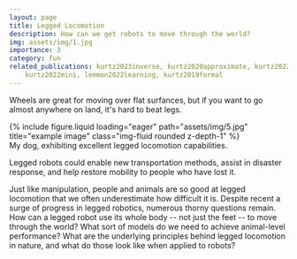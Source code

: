 ```yaml
---
layout: page
title: Legged Locomotion
description: How can we get robots to move through the world?
img: assets/img/1.jpg
importance: 3
category: fun
related_publications: kurtz2023inverse, kurtz2020approximate, kurtz2022contact,
    kurtz2022mini, lemmon2022learning, kurtz2019formal 
---
```


Wheels are great for moving over flat surfances, but if you want to go almost
anywhere on land, it's hard to beat legs. 

<div class="row">
    <div class="col-sm mt-3 mt-md-0">
        {% include figure.liquid loading="eager" path="assets/img/5.jpg" title="example image" class="img-fluid rounded z-depth-1" %}
    </div>
</div>
<div class="caption">
    My dog, exhibiting excellent legged locomotion capabilities. 
</div>

Legged robots could enable new transportation methods, assist in disaster response,
and help restore mobility to people who have lost it.

Just like manipulation, people and animals are so good at legged locomotion that we
often underestimate how difficult it is. Despite recent a surge of progress in
legged robotics, numerous thorny questions remain. How can a legged robot use its
whole body -- not just the feet -- to move through the world? What sort of
models do we need to achieve animal-level performance? What are the underlying
principles behind legged locomotion in nature, and what do those look like when
applied to robots?

